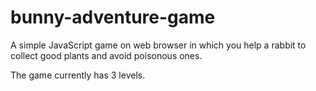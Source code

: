 # bunny-adventure-game
A simple JavaScript game on web browser in which you help a rabbit to collect good plants and avoid poisonous ones.

The game currently has 3 levels.
